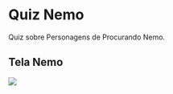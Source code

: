 # Quiz Nemo

Quiz sobre Personagens de Procurando Nemo.

## Tela Nemo

[![](https://github.com/JuliaJPereira/quiz-nemo/blob/gh-pages/imagens/tela-nemo.gif)]()